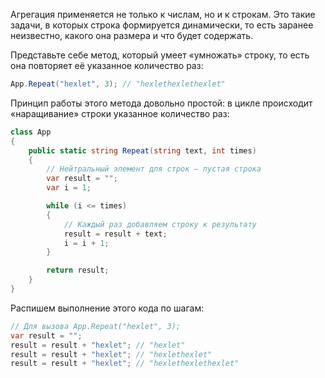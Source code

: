 
Агрегация применяется не только к числам, но и к строкам. Это такие задачи, в которых строка формируется динамически, то есть заранее неизвестно, какого она размера и что будет содержать.

Представьте себе метод, который умеет «умножать» строку, то есть она повторяет её указанное количество раз:

```cs
App.Repeat("hexlet", 3); // "hexlethexlethexlet"
```

Принцип работы этого метода довольно простой: в цикле происходит «наращивание» строки указанное количество раз:

```cs
class App
{
    public static string Repeat(string text, int times)
    {
        // Нейтральный элемент для строк – пустая строка
        var result = "";
        var i = 1;

        while (i <= times)
        {
            // Каждый раз добавляем строку к результату
            result = result + text;
            i = i + 1;
        }

        return result;
    }
}
```

Распишем выполнение этого кода по шагам:

```cs
// Для вызова App.Repeat("hexlet", 3);
var result = "";
result = result + "hexlet"; // "hexlet"
result = result + "hexlet"; // "hexlethexlet"
result = result + "hexlet"; // "hexlethexlethexlet"
```
